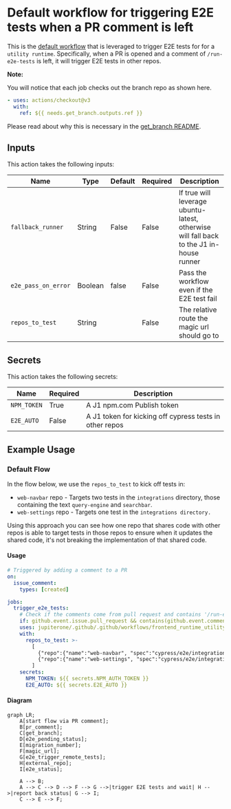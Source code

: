 # Default workflow for triggering E2E tests when a PR comment is left

This is the [default workflow](../../frontend_runtime_utility_manual_e2e_trigger.yml) that is leveraged to trigger E2E tests for for a `utility runtime`. Specifically, when a PR is opened and a comment of `/run-e2e-tests` is left, it will trigger E2E tests in other repos.

**Note:**

You will notice that each job checks out the branch repo as shown here. 

```yaml
- uses: actions/checkout@v3
  with:
    ref: ${{ needs.get_branch.outputs.ref }}
```

Please read about why this is necessary in the [get_branch README](../../../actions/get_branch/README.md).

## Inputs

This action takes the following inputs:

| Name                        | Type    | Default                      | Required  | Description                                                                            |
| --------------------------- | ------- | ---------------------------- | --------- | -------------------------------------------------------------------------------------- |
| `fallback_runner`           | String  | False                        | False      | If true will leverage ubuntu-latest, otherwise will fall back to the J1 in-house runner
| `e2e_pass_on_error`         | Boolean | false                        | False      | Pass the workflow even if the E2E test fail
| `repos_to_test`             | String  |                              | False      | The relative route the magic url should go to
                                                                           
## Secrets

This action takes the following secrets:

| Name                        | Required  | Description                               |
| --------------------------- | --------- | ----------------------------------------- |
| `NPM_TOKEN`                 | True      | A J1 npm.com Publish token
| `E2E_AUTO`                  | False     | A J1 token for kicking off cypress tests in other repos

## Example Usage

### Default Flow

In the flow below, we use the `repos_to_test` to kick off tests in:
- `web-navbar` repo - Targets two tests in the `integrations` directory,
those containing the text `query-engine` and `searchbar`. 
- `web-settings` repo - Targets one test in the `integrations directory.`

Using this approach you can see how one repo that shares code with other
repos is able to target tests in those repos to ensure when it updates
the shared code, it's not breaking the implementation of that shared code.

#### Usage

```yaml
# Triggered by adding a comment to a PR
on:
  issue_comment:
    types: [created]

jobs:
  trigger_e2e_tests:
    # Check if the comments come from pull request and contains '/run-e2e-test'
    if: github.event.issue.pull_request && contains(github.event.comment.body, '/run-e2e-tests')
    uses: jupiterone/.github/.github/workflows/frontend_runtime_utility_manual_e2e_trigger.yml@v#
    with:
      repos_to_test: >-
        [
          {"repo":{"name":"web-navbar", "spec":"cypress/e2e/integrations/*(?:query-engine|searchbar)*.feature" }},
          {"repo":{"name":"web-settings", "spec":"cypress/e2e/integrations/web-query-engine.feature" }}
        ]
    secrets:
      NPM_TOKEN: ${{ secrets.NPM_AUTH_TOKEN }}
      E2E_AUTO: ${{ secrets.E2E_AUTO }}
```

#### Diagram

```mermaid
graph LR;
    A[start flow via PR comment];
    B[pr_comment];
    C[get_branch];
    D[e2e_pending_status];
    E[migration_number];
    F[magic_url];
    G[e2e_trigger_remote_tests];
    H[external_repo];
    I[e2e_status];

    A --> B;
    A --> C --> D --> F --> G -->|trigger E2E tests and wait| H -->|report back status| G --> I;
    C --> E --> F;
```
